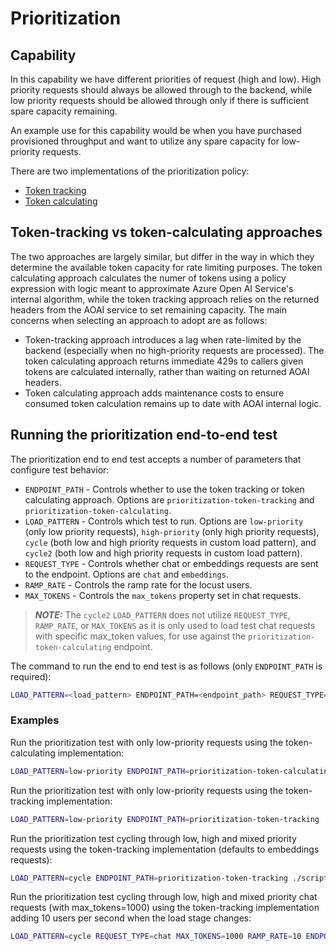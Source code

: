 # Prioritization

## Capability

In this capability we have different priorities of request (high and low).
High priority requests should always be allowed through to the backend, while low priority requests should be allowed through only if there is sufficient spare capacity remaining.

An example use for this capability would be when you have purchased provisioned throughput and want to utilize any spare capacity for low-priority requests.

There are two implementations of the prioritization policy:
- [Token tracking](./prioritization-token-tracking.md)
- [Token calculating](./prioritization-token-calculating.md)

## Token-tracking vs token-calculating approaches

The two approaches are largely similar, but differ in the way in which they determine the available token capacity for rate limiting purposes. The token calculating approach calculates the numer of tokens using a policy expression with logic meant to approximate Azure Open AI Service's internal algorithm, while the token tracking approach relies on the returned headers from the AOAI service to set remaining capacity. The main concerns when selecting an approach to adopt are as follows:

- Token-tracking approach introduces a lag when rate-limited by the backend (especially when no high-priority requests are processed). The token calculating approach returns immediate 429s to callers given tokens are calculated internally, rather than waiting on returned AOAI headers.
- Token calculating approach adds maintenance costs to ensure consumed token calculation remains up to date with AOAI internal logic.

## Running the prioritization end-to-end test

The prioritization end to end test accepts a number of parameters that configure test behavior:

- `ENDPOINT_PATH` - Controls whether to use the token tracking or token calculating approach. Options are `prioritization-token-tracking` and `prioritization-token-calculating`.
- `LOAD_PATTERN` - Controls which test to run. Options are `low-priority` (only low priority requests), `high-priority` (only high priority requests), `cycle` (both low and high priority requests in custom load pattern), and `cycle2` (both low and high priority requests in custom load pattern). 
- `REQUEST_TYPE` - Controls whether chat or embeddings requests are sent to the endpoint. Options are `chat` and `embeddings`.
- `RAMP_RATE` - Controls the ramp rate for the locust users. 
- `MAX_TOKENS` - Controls the `max_tokens` property set in chat requests.

> **_NOTE:_**  The `cycle2` `LOAD_PATTERN` does not utilize `REQUEST_TYPE`, `RAMP_RATE`, or `MAX_TOKENS` as it is only used to load test chat requests with specific max_token values, for use against the `prioritization-token-calculating` endpoint.

The command to run the end to end test is as follows (only `ENDPOINT_PATH` is required):

```bash
LOAD_PATTERN=<load_pattern> ENDPOINT_PATH=<endpoint_path> REQUEST_TYPE=<request_type> RAMP_RATE=<ramp_rate> MAX_TOKENS=<max_tokens> ./scripts/run-end-to-end-prioritization.sh
```

### Examples

Run the prioritization test with only low-priority requests using the token-calculating implementation:

```bash
LOAD_PATTERN=low-priority ENDPOINT_PATH=prioritization-token-calculating ./scripts/run-end-to-end-prioritization.sh
```

Run the prioritization test with only low-priority requests using the token-tracking implementation:

```bash
LOAD_PATTERN=low-priority ENDPOINT_PATH=prioritization-token-tracking ./scripts/run-end-to-end-prioritization.sh
```

Run the prioritization test cycling through low, high and mixed priority requests using the token-tracking implementation (defaults to embeddings requests):

```bash
LOAD_PATTERN=cycle ENDPOINT_PATH=prioritization-token-tracking ./scripts/run-end-to-end-prioritization.sh
```

Run the prioritization test cycling through low, high and mixed priority chat requests (with max_tokens=1000) using the token-tracking implementation adding 10 users per second when the load stage changes:

```bash
LOAD_PATTERN=cycle REQUEST_TYPE=chat MAX_TOKENS=1000 RAMP_RATE=10 ENDPOINT_PATH=prioritization-token-tracking ./scripts/run-end-to-end-prioritization.sh
```




